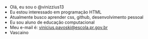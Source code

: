 - Olá, eu sou o @vinizzius13
- Eu estou interessado em programação HTML
- Atualmente busco aprender css, github, desenvolvimento pessoal
- Eu sou aluno de educação computacional
- Meu e-mail é: vinicius.pavoski@escola.pr.gov.br
- Vascaino


